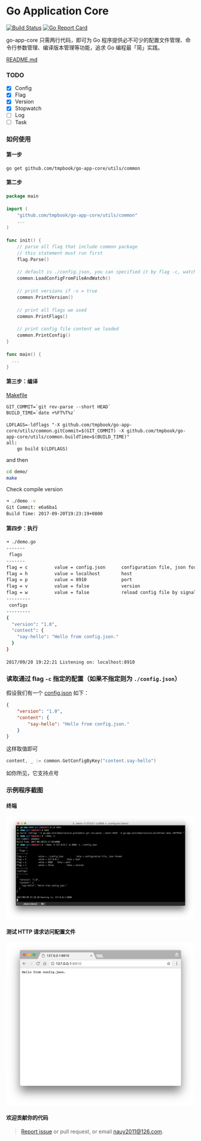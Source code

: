 

<h1>Go Application Core</h1>

[![Build Status](https://travis-ci.org/tmpbook/go-app-core.svg?branch=master)](https://travis-ci.org/tmpbook/go-app-core) [![Go Report Card](https://goreportcard.com/badge/github.com/tmpbook/go-app-core)](https://goreportcard.com/report/github.com/tmpbook/go-app-core)

go-app-core 只需两行代码，即可为 Go 程序提供必不可少的配置文件管理、命令行参数管理、编译版本管理等功能，追求 Go 编程最「简」实践。

[README.md](README.md)

### TODO

- [x] Config
- [x] Flag
- [x] Version
- [x] Stopwatch
- [ ] Log
- [ ] Task

### 如何使用

#### 第一步

```
go get github.com/tmpbook/go-app-core/utils/common
```

#### 第二步
```go
package main

import (
    "github.com/tmpbook/go-app-core/utils/common"
    ...
)

func init() {
	// parse all flag that include common package
	// this statement must run first
	flag.Parse()

	// default is ./config.json, you can specified it by flag -c, watch signal to reload config file(CMD:kill -s SIGHUP [pid]) by add -w when start 
	common.LoadConfigFromFileAndWatch()

	// print versions if -v = true
	common.PrintVersion()

	// print all flags we used
	common.PrintFlags()

	// print config file content we loaded
	common.PrintConfig()
}

func main() {
  ...
}
```

#### 第三步：编译

[Makefile](/demo/Makefile)
```
GIT_COMMIT=`git rev-parse --short HEAD`
BUILD_TIME=`date +%FT%T%z`

LDFLAGS=-ldflags "-X github.com/tmpbook/go-app-core/utils/common.gitCommit=$(GIT_COMMIT) -X github.com/tmpbook/go-app-core/utils/common.buildTime=$(BUILD_TIME)"
all:
	go build $(LDFLAGS)
```
and then
```bash
cd demo/
make
```

Check compile version
```bash
➜ ./demo -v
Git Commit: e6a6ba1
Build Time: 2017-09-20T19:23:19+0800
```

#### 第四步：执行
```bash
➜ ./demo.go
-------
 flags
-------
flag = c          value = config.json      configuration file, json format
flag = h          value = localhost        host
flag = p          value = 8910             port
flag = v          value = false            version
flag = w          value = false            reload config file by signal (kill -s SIGHUP [pid])
---------
 configs
---------
{
  "version": "1.0",
  "content": {
    "say-hello": "Hello from config.json."
  }
}

2017/09/20 19:22:21 Listening on: localhost:8910
```

### 读取通过 flag `-c` 指定的配置（如果不指定则为 `./config.json`）

假设我们有一个 [config.json](/demo/config.json) 如下：
```json
{
    "version": "1.0",
    "content": {
        "say-hello": "Hello from config.json."
    }
}
```

这样取值即可
```go
content, _ := common.GetConfigByKey("content.say-hello")
```
如你所见，它支持点号

### 示例程序截图

#### 终端
![demo](/images/terminal.png)


#### 测试 HTTP 请求访问配置文件

![chrome](/images/chrome.png)

#### 欢迎贡献你的代码
> [Report issue](https://github.com/tmpbook/go-app-core/issues/new) or pull request, or email nauy2011@126.com.